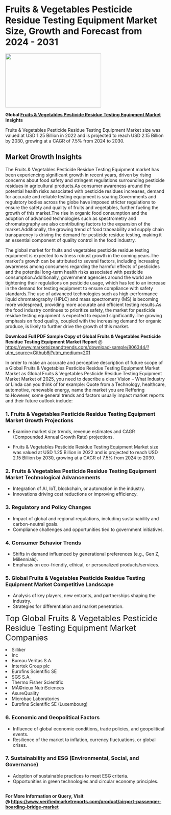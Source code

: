 <H1>Fruits & Vegetables Pesticide Residue Testing Equipment Market Size, Growth and Forecast from 2024 - 2031</H1><img class="aligncenter size-medium wp-image-584254" src="https://thirdeyenews.in/wp-content/uploads/2024/09/Global-Market-Research-300x168.jpeg" alt="" width="300" height="168" /><p><strong>Global&nbsp;<a href="https://www.marketsizeandtrends.com/download-sample/806344/?utm_source=Github8j?utm_medium=201">Fruits & Vegetables Pesticide Residue Testing Equipment Market</a> Insights</strong></p><p>Fruits & Vegetables Pesticide Residue Testing Equipment Market size was valued at USD 1.25 Billion in 2022 and is projected to reach USD 2.15 Billion by 2030, growing at a CAGR of 7.5% from 2024 to 2030.</p><p><h2>Market Growth Insights</h2> The Fruits & Vegetables Pesticide Residue Testing Equipment market has been experiencing significant growth in recent years, driven by rising concerns about food safety and stringent regulations surrounding pesticide residues in agricultural products.As consumer awareness around the potential health risks associated with pesticide residues increases, demand for accurate and reliable testing equipment is soaring.Governments and regulatory bodies across the globe have imposed stricter regulations to ensure the safety and quality of fruits and vegetables, further fueling the growth of this market.The rise in organic food consumption and the adoption of advanced technologies such as spectrometry and chromatography are also contributing factors to the expansion of the market.Additionally, the growing trend of food traceability and supply chain transparency is driving the demand for pesticide residue testing, making it an essential component of quality control in the food industry.<p>The global market for fruits and vegetables pesticide residue testing equipment is expected to witness robust growth in the coming years.The market's growth can be attributed to several factors, including increasing awareness among consumers regarding the harmful effects of pesticides and the potential long-term health risks associated with pesticide consumption.Additionally, government agencies around the world are tightening their regulations on pesticide usage, which has led to an increase in the demand for testing equipment to ensure compliance with safety standards.The use of advanced technologies such as high-performance liquid chromatography (HPLC) and mass spectrometry (MS) is becoming more widespread, providing more accurate and efficient testing results.As the food industry continues to prioritize safety, the market for pesticide residue testing equipment is expected to expand significantly.The growing emphasis on food quality, coupled with the increasing demand for organic produce, is likely to further drive the growth of this market.<p><span class=""><strong>Download Full PDF Sample Copy of Global Fruits & Vegetables Pesticide Residue Testing Equipment Market Report</strong> @ <a href="https://www.marketsizeandtrends.com/download-sample/806344/?utm_source=Github8j?utm_medium=201" target="_blank">https://www.marketsizeandtrends.com/download-sample/806344/?utm_source=Github8j?utm_medium=201</a></span></p><p>In order to make an accurate and perceptive description of future scope of a Global&nbsp;Fruits & Vegetables Pesticide Residue Testing Equipment Market Market as Global&nbsp;Fruits & Vegetables Pesticide Residue Testing Equipment Market Market of 2025, you need to describe a clear Vision &ndash; What Industry or Linda can you think of for example: Quote from a Technology, healthcare, automotive, renewable energy, name the market you are Reffering to.However, some general trends and factors usually impact market reports and their future outlook include:</p><h3>1.&nbsp;<strong>Fruits & Vegetables Pesticide Residue Testing Equipment Market Growth Projections</strong></h3><ul><li>Examine market size trends, revenue estimates and CAGR (Compounded Annual Growth Rate) projections.</li><li><p>Fruits & Vegetables Pesticide Residue Testing Equipment Market size was valued at USD 1.25 Billion in 2022 and is projected to reach USD 2.15 Billion by 2030, growing at a CAGR of 7.5% from 2024 to 2030.</p></li></ul><h3>2.&nbsp;<strong>Fruits & Vegetables Pesticide Residue Testing Equipment Market Technological Advancements</strong></h3><ul><li>Integration of AI, IoT, blockchain, or automation in the industry.</li><li>Innovations driving cost reductions or improving efficiency.</li></ul><h3>3.&nbsp;<strong>Regulatory and Policy Changes</strong></h3><ul><li>Impact of global and regional regulations, including sustainability and carbon-neutral goals.</li><li>Compliance challenges and opportunities tied to government initiatives.</li></ul><h3>4.&nbsp;<strong>Consumer Behavior Trends</strong></h3><ul><li>Shifts in demand influenced by generational preferences (e.g., Gen Z, Millennials).</li><li>Emphasis on eco-friendly, ethical, or personalized products/services.</li></ul><h3>5.&nbsp;<strong>Global Fruits & Vegetables Pesticide Residue Testing Equipment Market Competitive Landscape</strong></h3><ul><li>Analysis of key players, new entrants, and partnerships shaping the industry.</li><li>Strategies for differentiation and market penetration.</li></ul><p data-pm-slice="1 1 []"><span style="color: inherit; font-family: inherit; font-size: 25px;">Top Global Fruits & Vegetables Pesticide Residue Testing Equipment Market Companies</span></p><div class="" data-test-id=""><p><li>Silliker</li><li> Inc</li><li> Bureau Veritas S.A.</li><li> Intertek Group plc</li><li> Eurofins Scientific SE</li><li> SGS S.A.</li><li> Thermo Fisher Scientific</li><li> MÃ©rieux NutriSciences</li><li> AsureQuality</li><li> Microbac Laboratories</li><li> Eurofins Scientific SE (Luxembourg)</li></p></div><h3>6.&nbsp;<strong>Economic and Geopolitical Factors</strong></h3><ul><li>Influence of global economic conditions, trade policies, and geopolitical events.</li><li>Resilience of the market to inflation, currency fluctuations, or global crises.</li></ul><h3>7.&nbsp;<strong>Sustainability and ESG (Environmental, Social, and Governance)</strong></h3><ul><li>Adoption of sustainable practices to meet ESG criteria.</li><li>Opportunities in green technologies and circular economy principles.</li></ul><h2><strong style="font-size: 14px;">For More Information or Query, Visit @&nbsp;</strong><a style="background-color: #ffffff; font-size: 14px;" href="https://www.marketsizeandtrends.com/report/fruits-and-vegetables-pesticide-residue-testing-equipment-market/" target="_blank">https://www.verifiedmarketreports.com/product/airport-passenger-boarding-bridge-market</a></h2>
